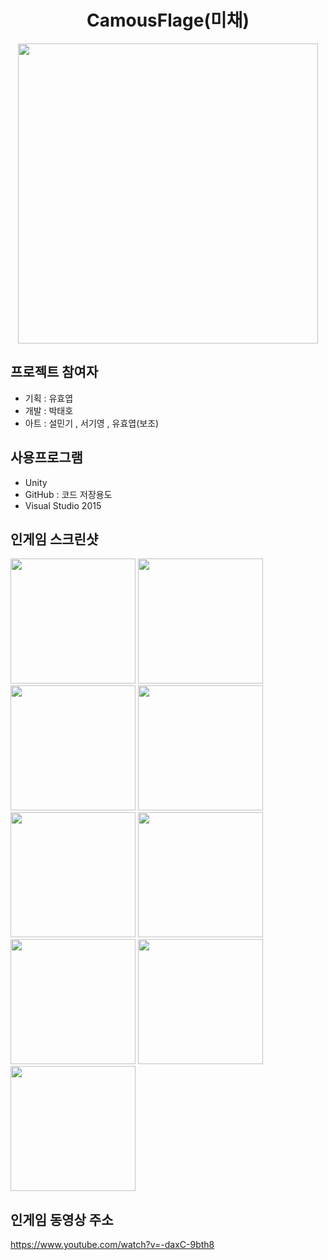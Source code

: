 <h1 align="center">CamousFlage(미채)</h1>
<p align="center"><img src="https://user-images.githubusercontent.com/47206217/56952545-82b8b700-6b75-11e9-9532-5df1f41fe8c5.PNG" width="480" /></p>



## 프로젝트 참여자

- 기획 : 유효엽
- 개발 : 박태호
- 아트 : 설민기 , 서기영 , 유효엽(보조)

## 사용프로그램
- Unity
- GitHub : 코드 저장용도 
- Visual Studio 2015


## 인게임 스크린샷
<div>
<img width="200" src="https://user-images.githubusercontent.com/47206217/56952545-82b8b700-6b75-11e9-9532-5df1f41fe8c5.PNG">
<img width="200" src="https://user-images.githubusercontent.com/47206217/56952546-83514d80-6b75-11e9-962b-277576e2a885.PNG">
<img width="200" src="https://user-images.githubusercontent.com/47206217/56952549-83514d80-6b75-11e9-81ef-a3f271e546a6.PNG">
<img width="200" src="https://user-images.githubusercontent.com/47206217/56952550-83e9e400-6b75-11e9-8c36-066bda135baf.PNG">
<img width="200" src="https://user-images.githubusercontent.com/47206217/56952551-83e9e400-6b75-11e9-8561-07e6a554d9ad.PNG">
<img width="200" src="https://user-images.githubusercontent.com/47206217/56952552-84827a80-6b75-11e9-9510-f760bc1c2fdb.PNG">
<img width="200" src="https://user-images.githubusercontent.com/47206217/56952554-84827a80-6b75-11e9-8e57-97070b5d4f8a.PNG">
<img width="200" src="https://user-images.githubusercontent.com/47206217/56952555-84827a80-6b75-11e9-9ae9-26547b791a56.PNG">
<img width="200" src="https://user-images.githubusercontent.com/47206217/56952556-851b1100-6b75-11e9-91f3-43b295861ef7.PNG">
</div>

## 인게임 동영상 주소

https://www.youtube.com/watch?v=-daxC-9bth8
